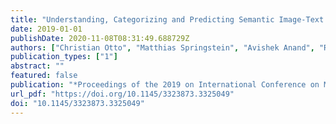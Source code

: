 ```yaml
---
title: "Understanding, Categorizing and Predicting Semantic Image-Text Relations"
date: 2019-01-01
publishDate: 2020-11-08T08:31:49.688729Z
authors: ["Christian Otto", "Matthias Springstein", "Avishek Anand", "Ralph Ewerth"]
publication_types: ["1"]
abstract: ""
featured: false
publication: "*Proceedings of the 2019 on International Conference on Multimedia Retrieval, ICMR 2019, Ottawa, ON, Canada, June 10-13, 2019*"
url_pdf: "https://doi.org/10.1145/3323873.3325049"
doi: "10.1145/3323873.3325049"
---
```


